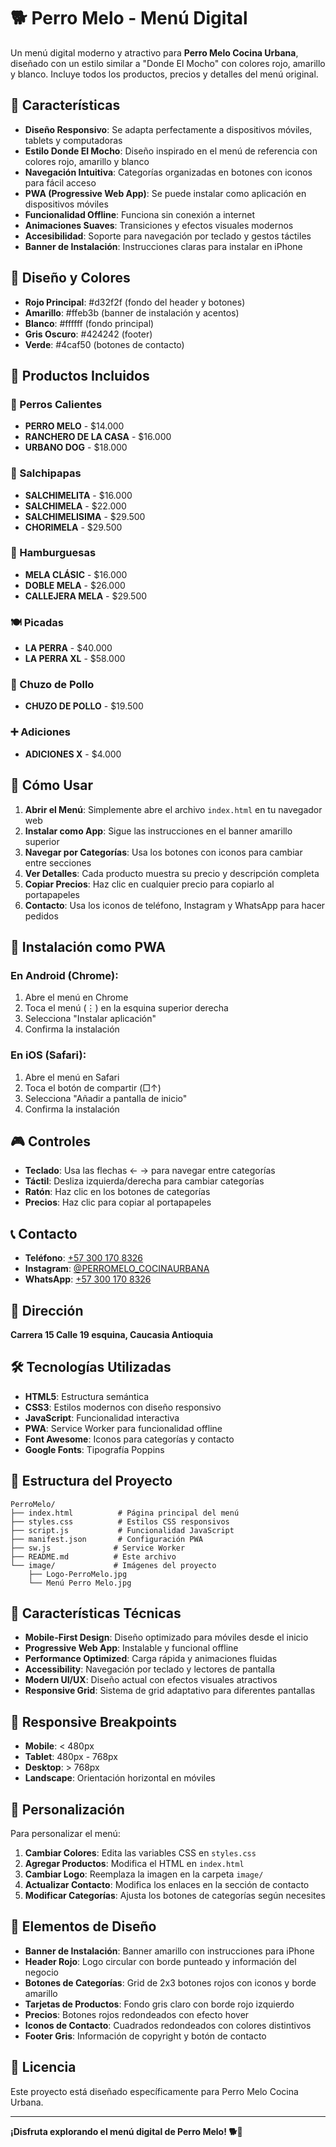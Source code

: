 # 🐕 Perro Melo - Menú Digital

Un menú digital moderno y atractivo para **Perro Melo Cocina Urbana**, diseñado con un estilo similar a "Donde El Mocho" con colores rojo, amarillo y blanco. Incluye todos los productos, precios y detalles del menú original.

## 📱 Características

- **Diseño Responsivo**: Se adapta perfectamente a dispositivos móviles, tablets y computadoras
- **Estilo Donde El Mocho**: Diseño inspirado en el menú de referencia con colores rojo, amarillo y blanco
- **Navegación Intuitiva**: Categorías organizadas en botones con iconos para fácil acceso
- **PWA (Progressive Web App)**: Se puede instalar como aplicación en dispositivos móviles
- **Funcionalidad Offline**: Funciona sin conexión a internet
- **Animaciones Suaves**: Transiciones y efectos visuales modernos
- **Accesibilidad**: Soporte para navegación por teclado y gestos táctiles
- **Banner de Instalación**: Instrucciones claras para instalar en iPhone

## 🎨 Diseño y Colores

- **Rojo Principal**: #d32f2f (fondo del header y botones)
- **Amarillo**: #ffeb3b (banner de instalación y acentos)
- **Blanco**: #ffffff (fondo principal)
- **Gris Oscuro**: #424242 (footer)
- **Verde**: #4caf50 (botones de contacto)

## 🍔 Productos Incluidos

### 🌭 Perros Calientes
- **PERRO MELO** - $14.000
- **RANCHERO DE LA CASA** - $16.000  
- **URBANO DOG** - $18.000

### 🍟 Salchipapas
- **SALCHIMELITA** - $16.000
- **SALCHIMELA** - $22.000
- **SALCHIMELISIMA** - $29.500
- **CHORIMELA** - $29.500

### 🍔 Hamburguesas
- **MELA CLÁSIC** - $16.000
- **DOBLE MELA** - $26.000
- **CALLEJERA MELA** - $29.500

### 🍽️ Picadas
- **LA PERRA** - $40.000
- **LA PERRA XL** - $58.000

### 🍖 Chuzo de Pollo
- **CHUZO DE POLLO** - $19.500

### ➕ Adiciones
- **ADICIONES X** - $4.000

## 🚀 Cómo Usar

1. **Abrir el Menú**: Simplemente abre el archivo `index.html` en tu navegador web
2. **Instalar como App**: Sigue las instrucciones en el banner amarillo superior
3. **Navegar por Categorías**: Usa los botones con iconos para cambiar entre secciones
4. **Ver Detalles**: Cada producto muestra su precio y descripción completa
5. **Copiar Precios**: Haz clic en cualquier precio para copiarlo al portapapeles
6. **Contacto**: Usa los iconos de teléfono, Instagram y WhatsApp para hacer pedidos

## 📱 Instalación como PWA

### En Android (Chrome):
1. Abre el menú en Chrome
2. Toca el menú (⋮) en la esquina superior derecha
3. Selecciona "Instalar aplicación"
4. Confirma la instalación

### En iOS (Safari):
1. Abre el menú en Safari
2. Toca el botón de compartir (□↑)
3. Selecciona "Añadir a pantalla de inicio"
4. Confirma la instalación

## 🎮 Controles

- **Teclado**: Usa las flechas ← → para navegar entre categorías
- **Táctil**: Desliza izquierda/derecha para cambiar categorías
- **Ratón**: Haz clic en los botones de categorías
- **Precios**: Haz clic para copiar al portapapeles

## 📞 Contacto

- **Teléfono**: [+57 300 170 8326](tel:+573001708326)
- **Instagram**: [@PERROMELO_COCINAURBANA](https://instagram.com/PERROMELO_COCINAURBANA)
- **WhatsApp**: [+57 300 170 8326](https://wa.me/573001708326)

## 📍 Dirección

**Carrera 15 Calle 19 esquina, Caucasia Antioquia**

## 🛠️ Tecnologías Utilizadas

- **HTML5**: Estructura semántica
- **CSS3**: Estilos modernos con diseño responsivo
- **JavaScript**: Funcionalidad interactiva
- **PWA**: Service Worker para funcionalidad offline
- **Font Awesome**: Iconos para categorías y contacto
- **Google Fonts**: Tipografía Poppins

## 📁 Estructura del Proyecto

```
PerroMelo/
├── index.html          # Página principal del menú
├── styles.css          # Estilos CSS responsivos
├── script.js           # Funcionalidad JavaScript
├── manifest.json       # Configuración PWA
├── sw.js              # Service Worker
├── README.md          # Este archivo
└── image/             # Imágenes del proyecto
    ├── Logo-PerroMelo.jpg
    └── Menú Perro Melo.jpg
```

## 🌟 Características Técnicas

- **Mobile-First Design**: Diseño optimizado para móviles desde el inicio
- **Progressive Web App**: Instalable y funcional offline
- **Performance Optimized**: Carga rápida y animaciones fluidas
- **Accessibility**: Navegación por teclado y lectores de pantalla
- **Modern UI/UX**: Diseño actual con efectos visuales atractivos
- **Responsive Grid**: Sistema de grid adaptativo para diferentes pantallas

## 📱 Responsive Breakpoints

- **Mobile**: < 480px
- **Tablet**: 480px - 768px
- **Desktop**: > 768px
- **Landscape**: Orientación horizontal en móviles

## 🔧 Personalización

Para personalizar el menú:

1. **Cambiar Colores**: Edita las variables CSS en `styles.css`
2. **Agregar Productos**: Modifica el HTML en `index.html`
3. **Cambiar Logo**: Reemplaza la imagen en la carpeta `image/`
4. **Actualizar Contacto**: Modifica los enlaces en la sección de contacto
5. **Modificar Categorías**: Ajusta los botones de categorías según necesites

## 🎨 Elementos de Diseño

- **Banner de Instalación**: Banner amarillo con instrucciones para iPhone
- **Header Rojo**: Logo circular con borde punteado y información del negocio
- **Botones de Categorías**: Grid de 2x3 botones rojos con iconos y borde amarillo
- **Tarjetas de Productos**: Fondo gris claro con borde rojo izquierdo
- **Precios**: Botones rojos redondeados con efecto hover
- **Iconos de Contacto**: Cuadrados redondeados con colores distintivos
- **Footer Gris**: Información de copyright y botón de contacto

## 📄 Licencia

Este proyecto está diseñado específicamente para Perro Melo Cocina Urbana.

---

**¡Disfruta explorando el menú digital de Perro Melo! 🐕🍔** 